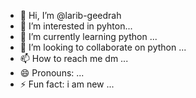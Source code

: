 - 👋 Hi, I’m @larib-geedrah
- 👀 I’m interested in pyhton...
- 🌱 I’m currently learning python ...
- 💞️ I’m looking to collaborate on python ...
- 📫 How to reach me dm ...
- 😄 Pronouns: ...
- ⚡ Fun fact: i am new ...

<!---
larib-geedrah/larib-geedrah is a ✨ special ✨ repository because its `README.md` (this file) appears on your GitHub profile.
You can click the Preview link to take a look at your changes.
--->
